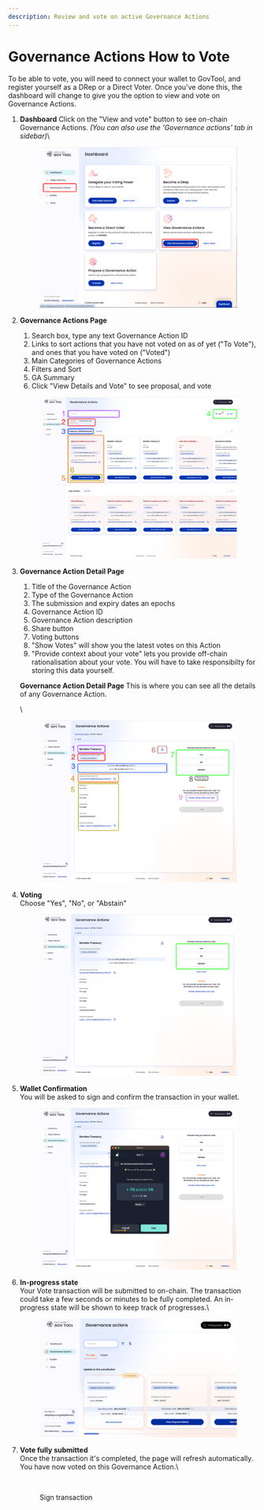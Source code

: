 ```yaml
---
description: Review and vote on active Governance Actions
---
```


# Governance Actions How to Vote

To be able to vote, you will need to connect your wallet to GovTool, and register yourself as a DRep or a Direct Voter. Once you've done this, the dashboard will change to give you the option to view and vote on Governance Actions.



1.  **Dashboard** Click on the "View and vote" button to see on-chain Governance Actions. _(You can also use the 'Governance actions' tab in sidebar)_\


    <figure><img src="../../../../.gitbook/assets/hjkhkjhk.png" alt=""><figcaption></figcaption></figure>
2.  **Governance Actions Page**

    1. Search box, type any text Governance Action ID
    2. Links to sort actions that you have not voted on as of yet ("To Vote"), and ones that you have voted on ("Voted")
    3. Main Categories of Governance Actions
    4. Filters and Sort
    5. GA Summary
    6. Click "View Details and Vote" to see proposal, and vote

    <div align="left">

    <figure><img src="../../../../.gitbook/assets/Artboard xx.png" alt=""><figcaption></figcaption></figure>

    </div>
3.  **Governance Action Detail Page**

    1. Title of the Governance Action
    2. Type of the Governance Action
    3. The submission and expiry dates an epochs
    4. Governance Action ID
    5. Governance Action description
    6. Share button
    7. Voting buttons
    8. "Show Votes" will show you the latest votes on this Action
    9. "Provide context about your vote" lets you provide off-chain rationalisation about your vote. You will have to take responsibilty for storing this data yourself.

    **Governance Action Detail Page** This is where you can see all the details of any Governance Action.

    \


    <figure><img src="../../../../.gitbook/assets/Artboard p.png" alt=""><figcaption></figcaption></figure>
4.  **Voting**\
    Choose "Yes", "No", or "Abstain"&#x20;

    <figure><img src="../../../../.gitbook/assets/Artboard Copy 3.png" alt=""><figcaption></figcaption></figure>
5.  **Wallet Confirmation** \
    You will be asked to sign and confirm the transaction in your wallet.&#x20;

    <figure><img src="../../../../.gitbook/assets/Artboard Copy 4.png" alt=""><figcaption></figcaption></figure>
6.  **In-progress state**\
    Your Vote transaction will be submitted to on-chain. The transaction could take a few seconds or minutes to be fully completed. An in-progress state will be shown to keep track of progresses.\


    <figure><img src="../../../../.gitbook/assets/FArtboard Copy 9.png" alt=""><figcaption></figcaption></figure>
7.  **Vote fully submitted**\
    Once the transaction it's completed, the page will refresh automatically. You have now voted on this Governance Action.\


    <div align="left">

    <figure><img src="broken-reference" alt=""><figcaption><p>Sign transaction</p></figcaption></figure>

    </div>







